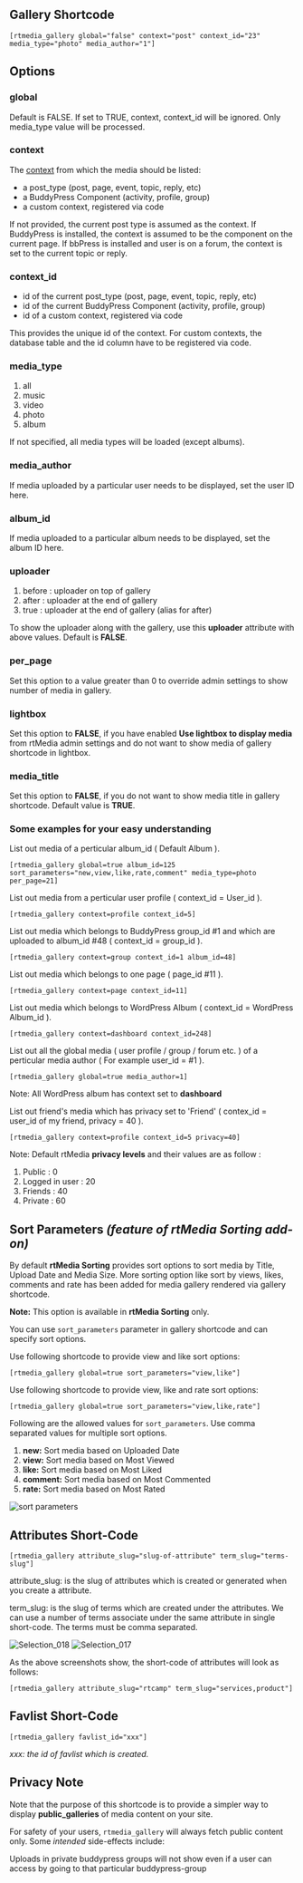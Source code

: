 ## Gallery Shortcode


``` [rtmedia_gallery global="false" context="post" context_id="23" media_type="photo" media_author="1"] ```


## Options

### global

Default is FALSE.
If set to TRUE, context, context_id will be ignored. Only media_type value will be processed.

### context

The [context](../../developers/context.md) from which the media should be listed:

* a post_type (post, page, event, topic, reply, etc)
* a BuddyPress Component (activity, profile, group)
* a custom context, registered via code

If not provided, the current post type is assumed as the context. If BuddyPress is installed, the context is assumed to be the component on the current page. If bbPress is installed and user is on a forum, the context is set to the current topic or reply.

### context_id

* id of the current post_type (post, page, event, topic, reply, etc)
* id of the current BuddyPress Component (activity, profile, group)
* id of a custom context, registered via code

This provides the unique id of the context. For custom contexts, the database table and the id column have to be registered via code.

### media_type

1. all
2. music
3. video
4. photo
5. album

If not specified, all media types will be loaded (except albums).

### media_author

If media uploaded by a particular user needs to be displayed, set the user ID here.

### album_id

If media uploaded to a particular album needs to be displayed, set the album ID here.

### uploader

1. before : uploader on top of gallery
2. after : uploader at the end of gallery
3. true : uploader at the end of gallery (alias for after)

To show the uploader along with the gallery, use this **uploader** attribute with above values. Default is **FALSE**.

### per_page

Set this option to a value greater than 0 to override admin settings to show number of media in gallery.

### lightbox

Set this option to **FALSE**, if you have enabled **Use lightbox to display media** from rtMedia admin settings and do not want to show media of gallery shortcode in lightbox.

### media_title

Set this option to **FALSE**, if you do not want to show media title in gallery shortcode. Default value is **TRUE**.

### Some examples for your easy understanding

List out media of a perticular album_id ( Default Album ).

``` [rtmedia_gallery global=true album_id=125 sort_parameters="new,view,like,rate,comment" media_type=photo per_page=21] ```

List out media from a perticular user profile ( context_id = User_id ).

``` [rtmedia_gallery context=profile context_id=5] ```

List out media which belongs to BuddyPress group_id #1 and which are uploaded to album_id #48 ( context_id = group_id ).

``` [rtmedia_gallery context=group context_id=1 album_id=48] ```

List out media which belongs to one page ( page_id #11 ).

``` [rtmedia_gallery context=page context_id=11] ```

List out media which belongs to WordPress Album ( context_id = WordPress Album_id ).

``` [rtmedia_gallery context=dashboard context_id=248] ```

List out all the global media ( user profile / group / forum etc. ) of a perticular media author ( For example user_id = #1 ).

``` [rtmedia_gallery global=true media_author=1] ```

Note: All WordPress album has context set to **dashboard**

List out friend's media which has privacy set to 'Friend' ( contex_id = user_id of my friend, privacy = 40 ).

``` [rtmedia_gallery context=profile context_id=5 privacy=40] ```

Note: Default rtMedia **privacy levels** and their values are as follow :

1. Public : 0
2. Logged in user : 20
3. Friends : 40
4. Private : 60

## Sort Parameters *(feature of rtMedia Sorting add-on)*

By default **rtMedia Sorting** provides sort options to sort media by Title, Upload Date and Media Size. More sorting option like sort by views, likes, comments and rate has been added for media gallery rendered via gallery shortcode.

**Note:** This option is available in **rtMedia Sorting** only.

You can use `sort_parameters` parameter in gallery shortcode and can specify sort options.

Use following shortcode to provide view and like sort options:

``` [rtmedia_gallery global=true sort_parameters="view,like"] ```


Use following shortcode to provide view, like and rate sort options:

``` [rtmedia_gallery global=true sort_parameters="view,like,rate"] ```

Following are the allowed values for `sort_parameters`. Use comma separated values for multiple sort options.

1. **new:** Sort media based on Uploaded Date
2. **view:** Sort media based on Most Viewed
3. **like:** Sort media based on Most Liked
4. **comment:** Sort media based on Most Commented
5. **rate:** Sort media based on Most Rated

![sort parameters](https://cloud.githubusercontent.com/assets/7807348/6060841/92a68000-ad67-11e4-892b-378c6995cc7f.png)


## Attributes Short-Code

``` [rtmedia_gallery attribute_slug="slug-of-attribute" term_slug="terms-slug"] ```

attribute_slug: is the slug of attributes which is created or generated when you create a attribute.

term_slug: is the slug of terms which are created under the attributes. We can use a number of terms associate under the same attribute in single short-code. The terms must be comma separated.

![Selection_018](https://cloud.githubusercontent.com/assets/9261540/8003858/8f2dcbd8-0b98-11e5-8aa1-b470c5fb6f4a.png) ![Selection_017](https://cloud.githubusercontent.com/assets/9261540/8003830/60fcc4e4-0b98-11e5-9794-1e8bf96052b9.png)

As the above screenshots show, the short-code of attributes will look as follows:

``` [rtmedia_gallery attribute_slug="rtcamp" term_slug="services,product"] ```

## Favlist Short-Code

```[rtmedia_gallery favlist_id="xxx"]```

_xxx: the id of favlist which is created._

## Privacy Note

Note that the purpose of this shortcode is to provide a simpler way to display **public_galleries** of media content on your site.

For safety of your users, `rtmedia_gallery` will always fetch public content only. Some _intended_ side-effects include:

Uploads in private buddypress groups will not show even if a user can access by going to that particular buddypress-group
